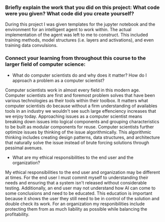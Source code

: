 ### Briefly explain the work that you did on this project: What code were you given? What code did you create yourself?
During this project I was given templates for the jupyter notebook and the environment for an intelligent agent to work within. The actual implementation of the agent was left to me to construct. This included training methods, model structures (i.e. layers and activations), and even training data convulsions.

### Connect your learning from throughout this course to the larger field of computer science:
* What do computer scientists do and why does it matter? How do I approach a problem as a computer scientist?


Computer scientists work in almost every field in this modern age. Computer scientists are first and foremost problem solves that have been various technologies as their tools within their toolbox. It matters what computer scientists do because without a firm understanding of availables tools in an industry we wouldn't see such large effenciency increases that we enjoy today. Approaching issues as a computer scientist means breaking down issues into logical components and grouping characteristics to be built as modular components for reuse. Computer scientists further optimize issues by thinking of the issue algorithmically. This algorithmic thinking includes creating design patterns, data structures, and architecture that naturally solve the issue instead of brute forcing solutions through pessimal avenues.

* What are my ethical responsibilities to the end user and the organization?


My ethical responsibilities to the end user and organization may be different at times. For the end user I must commit myself to understanding their needs and ensuring that a system isn't released without considerable testing. Additionally, an end user may not understand how AI can come to some conclusions and need to be educated. This education is important because it shows the user they still need to be in control of the solution and double check its work. For an organization my responibilities include protecting them from as much liability as possible while balancing the profitability.
